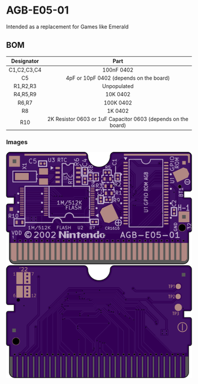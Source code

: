 # AGB-E05-01

Intended as a replacement for Games like Emerald

## BOM
| **Designator** | **Part**                              |
|:-----------:|:-------------------------------------------------------------:|
| C1,C2,C3,C4 |                           100nF 0402                          |
|          C5 |            4pF or 10pF 0402 (depends on the board)            |
|    R1,R2,R3 |                          Unpopulated                          |
|    R4,R5,R9 |                            10K 0402                           |
|       R6,R7 |                           100K 0402                           |
|          R8 |                            1K 0402                            |
| R10         | 2K Resistor 0603 or 1uF Capacitor 0603 (depends on the board) |

### Images

![](../Assets/AGB-E05-01_Front.png)
![](../Assets/AGB-E05-01_Back.png)
